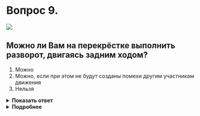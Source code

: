 # Вопрос 9.

![](https://s.drom.ru/i24227/pdd/tickets/2016/1542608587.jpg)

## Можно ли Вам на перекрёстке выполнить разворот, двигаясь задним ходом?

1. Можно
2. Можно, если при этом не будут созданы помехи другим участникам движения
3. Нельзя

<details>
<summary><b>Показать ответ</b></summary>
Правильный ответ: 3
</details>
<details>
<summary><b>Подробнее</b></summary>
Движение задним ходом на перекрёстках запрещено.
(Пункт 8.12 ПДД)
</details>